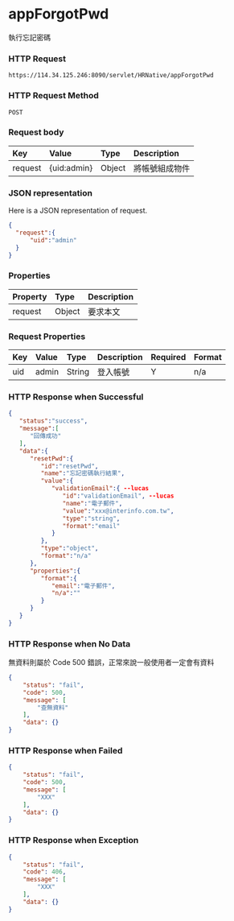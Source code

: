 # appForgotPwd 
執行忘記密碼

### HTTP Request
```
https://114.34.125.246:8090/servlet/HRNative/appForgotPwd
```

### HTTP Request Method
```
POST
```

### Request body
| Key | Value | Type | Description |
|:----------|:-------------|:-----|:------------|
| request | {uid:admin} | Object | 將帳號組成物件 |


### JSON representation
Here is a JSON representation of request.
```json
{
  "request":{
      "uid":"admin"
  }
}
```

### Properties
| Property | Type | Description |
|:---------|:-----|:------------|
| request | Object | 要求本文 |

### Request Properties
| Key | Value | Type | Description | Required | Format |
|:----------|:-------------|:-----|:------------|:------------|:------------|
| uid  | admin | String | 登入帳號 | Y | n/a |

### HTTP Response when Successful
```json
{
   "status":"success",
   "message":[
      "回傳成功"
   ],
   "data":{
      "resetPwd":{
         "id":"resetPwd",
         "name":"忘記密碼執行結果",
         "value":{
            "validationEmail":{ --lucas
               "id":"validationEmail", --lucas
               "name":"電子郵件",
               "value":"xxx@interinfo.com.tw",
               "type":"string",
               "format":"email"
            }
         },
         "type":"object",
         "format":"n/a"
      },
      "properties":{
         "format":{
            "email":"電子郵件",
            "n/a":""
         }
      }
   }
}
```

### HTTP Response when No Data
無資料則屬於 Code 500 錯誤，正常來說一般使用者一定會有資料
```json
{
    "status": "fail",
    "code": 500,
    "message": [
        "查無資料"
    ],
    "data": {}
}
```

### HTTP Response when Failed
```json
{
    "status": "fail",
    "code": 500,
    "message": [
        "XXX"
    ],
    "data": {}
}
```

### HTTP Response when Exception
```json
{
    "status": "fail",
    "code": 406,
    "message": [
        "XXX"
    ],
    "data": {}
}
```
